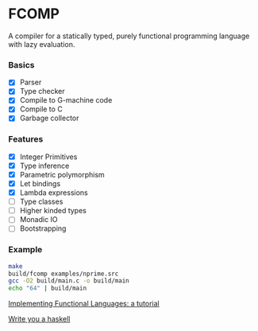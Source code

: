 # FCOMP

A compiler for a statically typed, purely functional programming language with lazy evaluation.

### Basics

- [x] Parser
- [x] Type checker
- [x] Compile to G-machine code
- [x] Compile to C
- [x] Garbage collector

### Features

- [x] Integer Primitives
- [x] Type inference
- [x] Parametric polymorphism
- [x] Let bindings
- [x] Lambda expressions
- [ ] Type classes
- [ ] Higher kinded types
- [ ] Monadic IO
- [ ] Bootstrapping

### Example

```bash
make
build/fcomp examples/nprime.src
gcc -O2 build/main.c -o build/main
echo "64" | build/main
```

[Implementing Functional Languages: a tutorial](https://www.microsoft.com/en-us/research/publication/implementing-functional-languages-a-tutorial/)

[Write you a haskell](http://dev.stephendiehl.com/fun/index.html)
